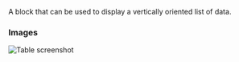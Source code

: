 A block that can be used to display a vertically oriented list of data.

### Images

![Table screenshot](https://gitlab.com/appsemble/appsemble/-/raw/0.22.3/config/assets/list.png)
